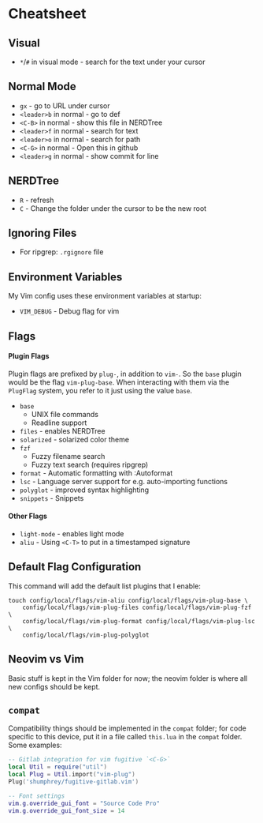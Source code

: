 # Cheatsheet

## Visual
- `*`/`#` in visual mode - search for the text under your cursor

## Normal Mode
- `gx` - go to URL under cursor
- `<leader>b` in normal - go to def
- `<C-B>` in normal - show this file in NERDTree
- `<leader>f` in normal - search for text
- `<leader>o` in normal - search for path
- `<C-G>` in normal - Open this in github
- `<leader>g` in normal - show commit for line

## NERDTree
- `R` - refresh
- `C` - Change the folder under the cursor to be the new root

## Ignoring Files
- For ripgrep: `.rgignore` file

## Environment Variables
My Vim config uses these environment variables at startup:

- `VIM_DEBUG` - Debug flag for vim

## Flags

#### Plugin Flags
Plugin flags are prefixed by `plug-`, in addition to `vim-`. So the `base` plugin
would be the flag `vim-plug-base`. When interacting with them via the `PlugFlag`
system, you refer to it just using the value `base`.

- `base`
  - UNIX file commands
  - Readline support
- `files` - enables NERDTree
- `solarized` - solarized color theme
- `fzf`
  - Fuzzy filename search
  - Fuzzy text search (requires ripgrep)
- `format` - Automatic formatting with :Autoformat
- `lsc` - Language server support for e.g. auto-importing functions
- `polyglot` - improved syntax highlighting
- `snippets` - Snippets

#### Other Flags
- `light-mode` - enables light mode
- `aliu` - Using `<C-T>` to put in a timestamped signature

## Default Flag Configuration
This command will add the default list plugins that I enable:
```
touch config/local/flags/vim-aliu config/local/flags/vim-plug-base \
    config/local/flags/vim-plug-files config/local/flags/vim-plug-fzf \
    config/local/flags/vim-plug-format config/local/flags/vim-plug-lsc \
    config/local/flags/vim-plug-polyglot
```

## Neovim vs Vim
Basic stuff is kept in the Vim folder for now; the neovim folder is where all
new configs should be kept.

## `compat`
Compatibility things should be implemented in the `compat` folder; for code specific
to this device, put it in a file called `this.lua` in the `compat` folder. Some examples:

```lua
-- Gitlab integration for vim fugitive `<C-G>`
local Util = require("util")
local Plug = Util.import("vim-plug")
Plug('shumphrey/fugitive-gitlab.vim')

-- Font settings
vim.g.override_gui_font = "Source Code Pro"
vim.g.override_gui_font_size = 14
```

